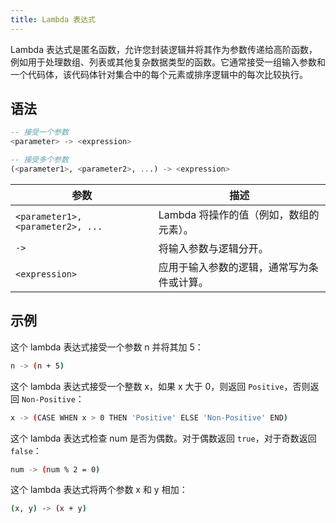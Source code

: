 ```yaml
---
title: Lambda 表达式
---
```


Lambda 表达式是匿名函数，允许您封装逻辑并将其作为参数传递给高阶函数，例如用于处理数组、列表或其他复杂数据类型的函数。它通常接受一组输入参数和一个代码体，该代码体针对集合中的每个元素或排序逻辑中的每次比较执行。

## 语法

```sql
-- 接受一个参数
<parameter> -> <expression>

-- 接受多个参数
(<parameter1>, <parameter2>, ...) -> <expression>
```

| 参数                             | 描述                                                                                    |
|-----------------------------------|------------------------------------------------------------------------------------------------|
| `<parameter1>, <parameter2>, ...` | Lambda 将操作的值（例如，数组的元素）。                           |
| `->`                              | 将输入参数与逻辑分开。                                                 |
| `<expression>`                    | 应用于输入参数的逻辑，通常写为条件或计算。 |

## 示例

这个 lambda 表达式接受一个参数 n 并将其加 5：

```bash
n -> (n + 5)
```

这个 lambda 表达式接受一个整数 x，如果 x 大于 0，则返回 `Positive`，否则返回 `Non-Positive`：

```bash
x -> (CASE WHEN x > 0 THEN 'Positive' ELSE 'Non-Positive' END)
```

这个 lambda 表达式检查 num 是否为偶数。对于偶数返回 `true`，对于奇数返回 `false`：

```bash
num -> (num % 2 = 0)
```

这个 lambda 表达式将两个参数 x 和 y 相加：

```bash
(x, y) -> (x + y)
```